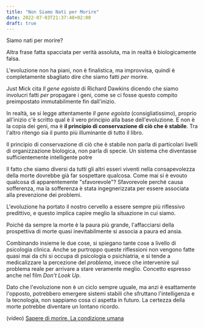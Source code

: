 ```yaml
---
title: "Non Siamo Nati per Morire"
date: 2022-07-03T21:37:48+02:00
draft: true
---
```


Siamo nati per morire?

Altra frase fatta spacciata per verità assoluta, ma in realtà è biologicamente falsa.

L'evoluzione non ha piani, non è finalistica, ma improvvisa, quindi è completamente sbagliato dire che siamo fatti *per* morire.

Just Mick cita _Il gene egoista_ di Richard Dawkins dicendo che siamo involucri fatti *per* propagare i geni, come se ci fosse questo compito preimpostato immutabilmente fin dall'inizio.

In realtà, se si legge attentamente _Il gene egoista_ (consigliatissimo), proprio all'inizio c'è scritto qual è il vero principio alla base dell'evoluzione.
E non è la copia dei geni, ma è **il principio di conservazione di ciò che è stabile**. Tra l'altro ritengo sia il punto più illuminante di tutto il libro.

Il principio di conservazione di ciò che è stabile non parla di particolari livelli di organizzazione biologica, non parla di specie.
Un sistema che diventasse sufficientemente intelligente potre

Il fatto che siamo diversi da tutti gli altri esseri viventi nella consapevolezza della morte dovrebbe già far sospettare qualcosa. Come mai si è evouto qualcosa di apparentemente "sfavorevole"? Sfavorevole perché causa sofferenza, ma la sofferenza è stata ingegnerizzata per essere associata alla prevenzione dei problemi.

L'evoluzione ha portato il nostro cervello a essere sempre più riflessivo predittivo, e questo implica capire meglio la situazione in cui siamo.

Poiché da sempre la morte è la paura più grande, l'affacciarsi della prospettiva di morte quasi inevitabilmente si associa a paura ed ansia.

Combinando insieme le due cose, si spiegano tante cose a livello di psicologia clinica. Anche se purtroppo queste riflessioni non vengono fatte quasi mai da chi si occupa di psicologia o psichiatria, e si tende a medicalizzare la percezione del *problema*, invece che intervenire sul problema reale per arrivare a stare veramente meglio. Concetto espresso anche nel film _Don't Look Up_.

Dato che l'evoluzione non è un ciclo sempre uguale, ma anzi è esattamente l'opposto, potrebbero emergere sistemi stabili che sfruttano l'intelligenza e la tecnologia, non sappiamo cosa ci aspetta in futuro. La certezza della morte potrebbe diventare un lontano ricordo.

(video) [Sapere di morire. La condizione umana](https://www.youtube.com/watch?v=53QMOffTV5g)

